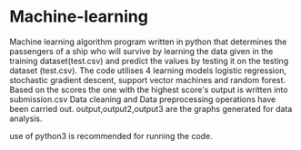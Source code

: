 # Machine-learning

Machine learning algorithm program written in python that determines the passengers of a ship who will survive by learning the data given in the training dataset(test.csv) and predict the values by testing it on the testing dataset (test.csv).
The code utilises 4 learning models logistic regression, stochastic gradient descent, support vector machines and random forest. Based on the scores the one with the highest score's output is written into submission.csv
Data cleaning and Data preprocessing operations have been carried out. output,output2,output3 are the graphs generated for data analysis.

use of python3 is recommended for running the code.
